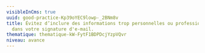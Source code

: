 ```yaml
---
visibleInCms: true
uuid: good-practice-Kp39oYEC9lowp-_2BNm8v
title: Évitez d’inclure des informations trop personnelles ou professionnelles
  dans votre signature d'e-mail.
thematique: thematique-kW-FytF1BDPDcjYzpVQvr
niveau: avance
---
```

